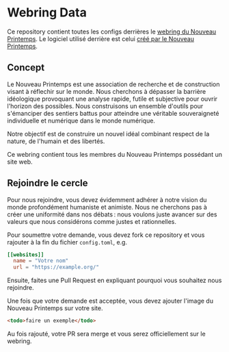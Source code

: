 # Webring Data

Ce repository contient toutes les configs derrières le 
[webring du Nouveau Printemps](https://ring.nouveauprintemps.org).
Le logiciel utilisé derrière est celui 
[créé par le Nouveau Printemps](https://github.com/Nouveau-Printemps/webring).

## Concept

Le Nouveau Printemps est une association de recherche et de construction visant à réflechir sur le
monde.
Nous cherchons à dépasser la barrière idéologique provoquant une analyse rapide, futile et 
subjective pour ouvrir l'horizon des possibles.
Nous construisons un ensemble d'outils pour s'émanciper des sentiers battus pour atteindre une 
véritable souveraigneté individuelle et numérique dans le monde numérique.

Notre objectif est de construire un nouvel idéal combinant respect de la nature, de l'humain et des
libertés.

Ce webring contient tous les membres du Nouveau Printemps possédant un site web.

## Rejoindre le cercle

Pour nous rejoindre, vous devez évidemment adhérer à notre vision du monde profondément humaniste
et animiste.
Nous ne cherchons pas à créer une uniformité dans nos débats : nous voulons juste avancer sur des
valeurs que nous considérons comme justes et rationnelles.

Pour soumettre votre demande, vous devez fork ce repository et vous rajouter à la fin du fichier 
`config.toml`, e.g.
```toml
[[websites]]
  name = "Votre nom"
  url = "https://example.org/"
```

Ensuite, faites une Pull Request en expliquant pourquoi vous souhaitez nous rejoindre.

Une fois que votre demande est acceptée, vous devez ajouter l'image du Nouveau Printemps sur votre
site.
```html
<todo>faire un exemple</todo>
```

Au fois rajouté, votre PR sera merge et vous serez officiellement sur le webring.
